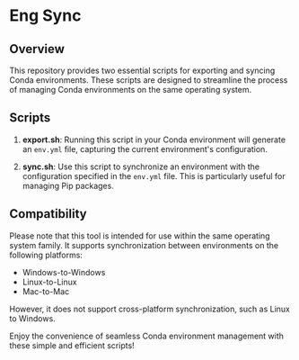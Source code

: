 # Eng Sync

## Overview
This repository provides two essential scripts for exporting and syncing Conda environments. These scripts are designed to streamline the process of managing Conda environments on the same operating system.

## Scripts
1. **export.sh**: Running this script in your Conda environment will generate an `env.yml` file, capturing the current environment's configuration.

2. **sync.sh**: Use this script to synchronize an environment with the configuration specified in the `env.yml` file. This is particularly useful for managing Pip packages.

## Compatibility
Please note that this tool is intended for use within the same operating system family. It supports synchronization between environments on the following platforms:
- Windows-to-Windows
- Linux-to-Linux
- Mac-to-Mac

However, it does not support cross-platform synchronization, such as Linux to Windows.

Enjoy the convenience of seamless Conda environment management with these simple and efficient scripts!
